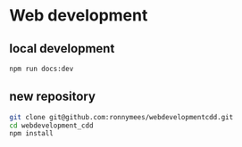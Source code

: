 # Web development

## local development

```bash
npm run docs:dev
```
## new repository

```bash
git clone git@github.com:ronnymees/webdevelopmentcdd.git
cd webdevelopment_cdd
npm install
```